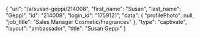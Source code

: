 {
    "url": "\/a\/susan-geppi\/214008",
    "first_name": "Susan",
    "last_name": "Geppi",
    "id": "214008",
    "login_id": "1759121",
    "data": {
        "profilePhoto": null,
        "job_title": "Sales Manager Cosmetic\/Fragrances"
    },
    "type": "captivate",
    "layout": "ambassador",
    "title": "Susan Geppi"
}